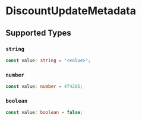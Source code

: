 # DiscountUpdateMetadata


## Supported Types

### `string`

```typescript
const value: string = "<value>";
```

### `number`

```typescript
const value: number = 474285;
```

### `boolean`

```typescript
const value: boolean = false;
```

